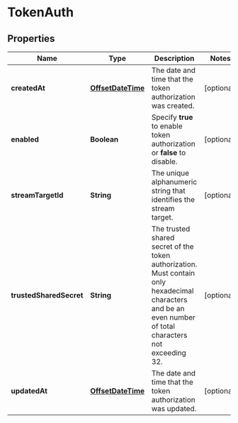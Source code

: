 
# TokenAuth

## Properties
Name | Type | Description | Notes
------------ | ------------- | ------------- | -------------
**createdAt** | [**OffsetDateTime**](OffsetDateTime.md) | The date and time that the token authorization was created. |  [optional]
**enabled** | **Boolean** | Specify **true** to enable token authorization or **false** to disable. |  [optional]
**streamTargetId** | **String** | The unique alphanumeric string that identifies the stream target. |  [optional]
**trustedSharedSecret** | **String** | The trusted shared secret of the token authorization. Must contain only hexadecimal characters and be an even number of total characters not exceeding 32. |  [optional]
**updatedAt** | [**OffsetDateTime**](OffsetDateTime.md) | The date and time that the token authorization was updated. |  [optional]



